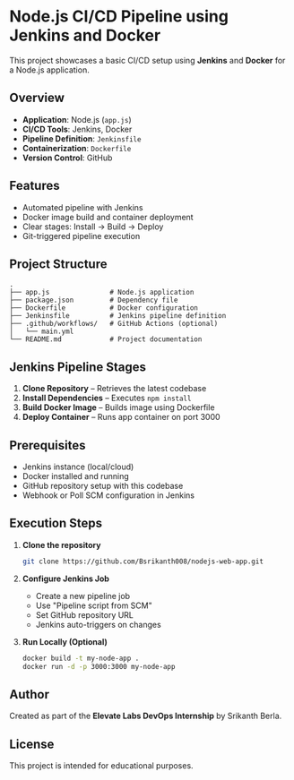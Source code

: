 # Node.js CI/CD Pipeline using Jenkins and Docker

This project showcases a basic CI/CD setup using **Jenkins** and **Docker** for a Node.js application.

## Overview

- **Application**: Node.js (`app.js`)
- **CI/CD Tools**: Jenkins, Docker
- **Pipeline Definition**: `Jenkinsfile`
- **Containerization**: `Dockerfile`
- **Version Control**: GitHub

## Features

- Automated pipeline with Jenkins
- Docker image build and container deployment
- Clear stages: Install → Build → Deploy
- Git-triggered pipeline execution

## Project Structure

```
.
├── app.js               # Node.js application
├── package.json         # Dependency file
├── Dockerfile           # Docker configuration
├── Jenkinsfile          # Jenkins pipeline definition
├── .github/workflows/   # GitHub Actions (optional)
│   └── main.yml
└── README.md            # Project documentation
```

## Jenkins Pipeline Stages

1. **Clone Repository** – Retrieves the latest codebase
2. **Install Dependencies** – Executes `npm install`
3. **Build Docker Image** – Builds image using Dockerfile
4. **Deploy Container** – Runs app container on port 3000

## Prerequisites

- Jenkins instance (local/cloud)
- Docker installed and running
- GitHub repository setup with this codebase
- Webhook or Poll SCM configuration in Jenkins

## Execution Steps

1. **Clone the repository**
   ```bash
   git clone https://github.com/Bsrikanth008/nodejs-web-app.git
   ```

2. **Configure Jenkins Job**
   - Create a new pipeline job
   - Use "Pipeline script from SCM"
   - Set GitHub repository URL
   - Jenkins auto-triggers on changes

3. **Run Locally (Optional)**
   ```bash
   docker build -t my-node-app .
   docker run -d -p 3000:3000 my-node-app
   ```

## Author

Created as part of the **Elevate Labs DevOps Internship** by Srikanth Berla.

## License

This project is intended for educational purposes.

